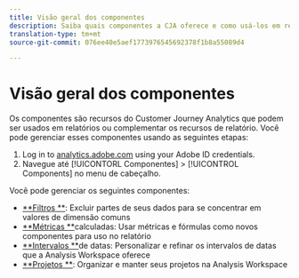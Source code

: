 ```yaml
---
title: Visão geral dos componentes
description: Saiba quais componentes a CJA oferece e como usá-los em relatórios.
translation-type: tm+mt
source-git-commit: 076ee40e5aef1773976545692378f1b8a55089d4

---
```



# Visão geral dos componentes

Os componentes são recursos do Customer Journey Analytics que podem ser usados em relatórios ou complementar os recursos de relatório. Você pode gerenciar esses componentes usando as seguintes etapas:

1. Log in to [analytics.adobe.com](https://analytics.adobe.com) using your Adobe ID credentials.
2. Navegue até [!UICONTORL Componentes] > [!UICONTROL Components] no menu de cabeçalho.

Você pode gerenciar os seguintes componentes:

* [**Filtros **](filters/filters-overview.md): Excluir partes de seus dados para se concentrar em valores de dimensão comuns
* [**Métricas **](calc-metrics/calc-metr-overview.md)calculadas: Usar métricas e fórmulas como novos componentes para uso no relatório
* [**Intervalos **](date-ranges/overview.md)de datas: Personalizar e refinar os intervalos de datas que a Analysis Workspace oferece
* [**Projetos **](projects/overview.md): Organizar e manter seus projetos na Analysis Workspace
